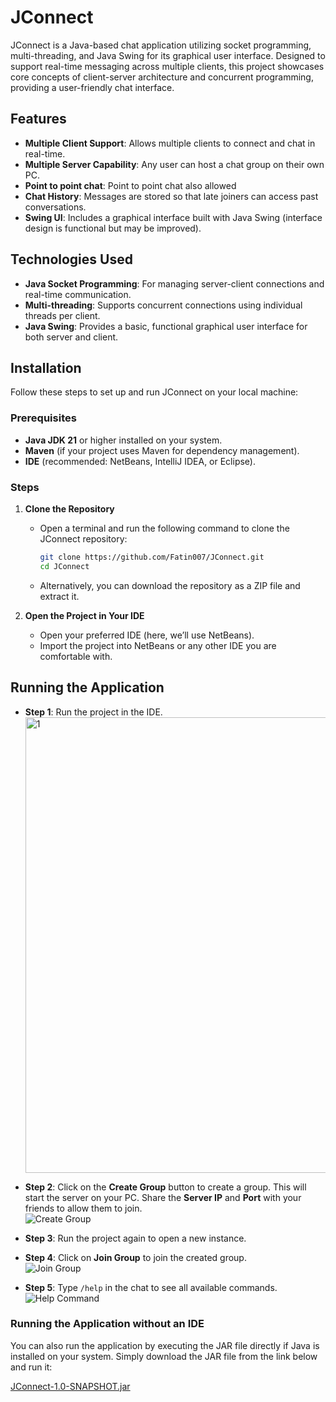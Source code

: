 # JConnect

JConnect is a Java-based chat application utilizing socket programming, multi-threading, and Java Swing for its graphical user interface. Designed to support real-time messaging across multiple clients, this project showcases core concepts of client-server architecture and concurrent programming, providing a user-friendly chat interface.

## Features
- **Multiple Client Support**: Allows multiple clients to connect and chat in real-time.
- **Multiple Server Capability**: Any user can host a chat group on their own PC.
- **Point to point chat**: Point to point chat also allowed
- **Chat History**: Messages are stored so that late joiners can access past conversations.
- **Swing UI**: Includes a graphical interface built with Java Swing (interface design is functional but may be improved).

## Technologies Used
- **Java Socket Programming**: For managing server-client connections and real-time communication.
- **Multi-threading**: Supports concurrent connections using individual threads per client.
- **Java Swing**: Provides a basic, functional graphical user interface for both server and client.

## Installation

Follow these steps to set up and run JConnect on your local machine:

### Prerequisites
- **Java JDK 21** or higher installed on your system.
- **Maven** (if your project uses Maven for dependency management).
- **IDE** (recommended: NetBeans, IntelliJ IDEA, or Eclipse).

### Steps

1. **Clone the Repository**
   - Open a terminal and run the following command to clone the JConnect repository:
     ```bash
     git clone https://github.com/Fatin007/JConnect.git
     cd JConnect
     ```
   - Alternatively, you can download the repository as a ZIP file and extract it.

2. **Open the Project in Your IDE**
   - Open your preferred IDE (here, we’ll use NetBeans).
   - Import the project into NetBeans or any other IDE you are comfortable with.

## Running the Application

- **Step 1**: Run the project in the IDE.  
  <img width="729" alt="1" src="https://github.com/user-attachments/assets/7d274978-32f0-466d-b6ae-7b02090a6f84">

- **Step 2**: Click on the **Create Group** button to create a group. This will start the server on your PC. Share the **Server IP** and **Port** with your friends to allow them to join.  
  ![Create Group](https://github.com/Fatin007/JConnect/blob/main/screenshots/2.png)

- **Step 3**: Run the project again to open a new instance.  

- **Step 4**: Click on **Join Group** to join the created group.  
  ![Join Group](https://github.com/Fatin007/JConnect/blob/main/screenshots/3.png)

- **Step 5**: Type `/help` in the chat to see all available commands.  
  ![Help Command](https://github.com/Fatin007/JConnect/blob/main/screenshots/4.png)

### Running the Application without an IDE
You can also run the application by executing the JAR file directly if Java is installed on your system. Simply download the JAR file from the link below and run it:

[JConnect-1.0-SNAPSHOT.jar](https://github.com/Fatin007/JConnect/blob/main/target/JConnect-1.0-SNAPSHOT.jar)
